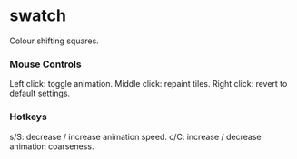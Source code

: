 # swatch #

Colour shifting squares.

### Mouse Controls ###
Left click: toggle animation.
Middle click: repaint tiles.
Right click: revert to default settings.

### Hotkeys ###
s/S: decrease / increase animation speed.
c/C: increase / decrease animation coarseness.
